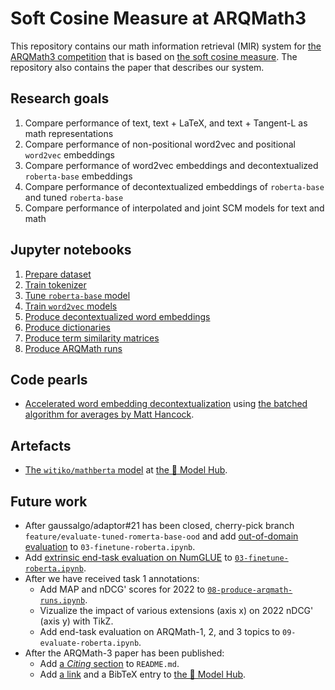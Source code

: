# Soft Cosine Measure at ARQMath3

This repository contains our math information retrieval (MIR) system for
[the ARQMath3 competition][1] that is based on [the soft cosine measure][2].
The repository also contains the paper that describes our system.

 [1]: https://www.cs.rit.edu/~dprl/ARQMath/
 [2]: https://radimrehurek.com/gensim/auto_examples/tutorials/run_scm.html

## Research goals

1. Compare performance of text, text + LaTeX, and text + Tangent-L as math
   representations
2. Compare performance of non-positional word2vec and positional `word2vec`
   embeddings
3. Compare performance of word2vec embeddings and decontextualized
   `roberta-base` embeddings
4. Compare performance of decontextualized embeddings of `roberta-base` and
   tuned `roberta-base`
5. Compare performance of interpolated and joint SCM models for text and math

## Jupyter notebooks

1. [Prepare dataset][3]
2. [Train tokenizer][6]
3. [Tune `roberta-base` model][7]
4. [Train `word2vec` models][8]
5. [Produce decontextualized word embeddings][10]
6. [Produce dictionaries][11]
7. [Produce term similarity matrices][12]
8. [Produce ARQMath runs][15]

## Code pearls

- [Accelerated word embedding decontextualization][16] using
  [the batched algorithm for averages by Matt Hancock][4].

## Artefacts

- [The `witiko/mathberta` model][7] at [the 🤗 Model Hub][17].

## Future work

- After gaussalgo/adaptor#21 has been closed, cherry-pick branch
  `feature/evaluate-tuned-romerta-base-ood` and add [out-of-domain
  evaluation][13] to `03-finetune-roberta.ipynb`.
- Add [extrinsic end-task evaluation on NumGLUE][14] to
  [`03-finetune-roberta.ipynb`][7].
- After we have received task 1 annotations:
  - Add MAP and nDCG' scores for 2022 to [`08-produce-arqmath-runs.ipynb`][15].
  - Vizualize the impact of various extensions (axis x) on 2022 nDCG' (axis y)
    with TikZ.
  - Add end-task evaluation on ARQMath-1, 2, and 3 topics to
    `09-evaluate-roberta.ipynb`.
- After the ARQMath-3 paper has been published:
  - Add [a *Citing* section][18] to `README.md`.
  - Add [a link][19] and a BibTeX entry to [the 🤗 Model Hub][17].

 [3]: 01-prepare-dataset.ipynb
 [4]: https://notmatthancock.github.io/2017/03/23/simple-batch-stat-updates.html
 [5]: 05-produce-word-embeddings.ipynb
 [6]: 02-train-tokenizers.ipynb
 [7]: 03-finetune-roberta.ipynb
 [8]: 04-train-word2vec.ipynb
 [9]: https://arxiv.org/abs/1912.01412v1
 [10]: 05-produce-decontextualized-word-embeddings.ipynb
 [11]: 06-produce-dicttionaries.ipynb
 [12]: 07-produce-term-similarity-matrices.ipynb
 [13]: https://opus.nlpl.eu/EUconst.php
 [14]: http://allenai.org/data/numglue
 [15]: 08-produce-arqmath-runs.ipynb
 [16]: https://github.com/Witiko/scm-at-arqmath3/blob/d43cdced1bfd15754b4ca54291cf94b097b93068/scm_at_arqmath3/extract_decontextualized_word_embeddings.py#L104-L141
 [17]: https://huggingface.co/witiko/mathberta
 [18]: https://github.com/MIR-MU/WebMIaS#citing-webmias
 [19]: https://huggingface.co/roberta-base#roberta-base-model
 [20]: https://huggingface.co/roberta-base#bibtex-entry-and-citation-info
 [21]: https://huggingface.co/roberta-base#how-to-use

